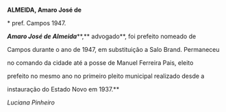 **ALMEIDA, Amaro José de**



\* pref. Campos 1947.



***Amaro José de Almeida*****,** advogado**, foi prefeito nomeado de

Campos durante o ano de 1947, em substituição a Salo Brand. Permaneceu

no comando da cidade até a posse de Manuel Ferreira Pais, eleito

prefeito no mesmo ano no primeiro pleito municipal realizado desde a

instauração do Estado Novo em 1937.**



*Luciana Pinheiro*



